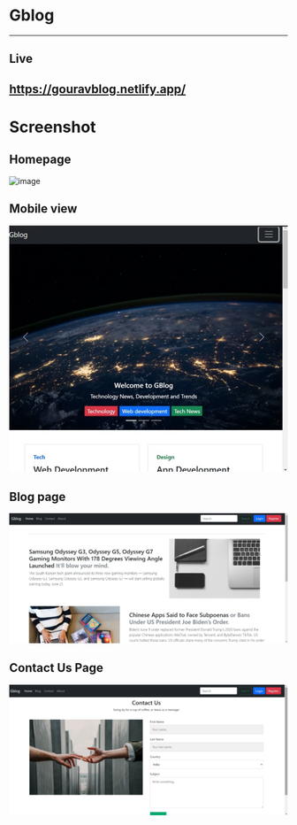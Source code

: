 # Gblog
---
## Live
https://gouravblog.netlify.app/
---
# Screenshot
## Homepage

![image]()
## Mobile view

![image](https://github.com/gourav-chawla/Gblog/blob/main/blog/1.jpg)

## Blog page

![image](https://github.com/gourav-chawla/Gblog/blob/main/blog/2.jpg)

## Contact Us Page

![image](https://github.com/gourav-chawla/Gblog/blob/main/blog/3.jpg)


